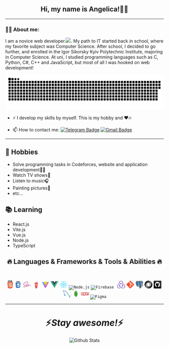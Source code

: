 <h2 align="center">Hi, my name is Angelica!👋😃</h2>

---

### :man_technologist: About me:

I am a novice web developer.<img src="https://media.giphy.com/media/WUlplcMpOCEmTGBtBW/giphy.gif" width="30px">. My path to IT started back in school, where my favorite subject was Computer Science. After school, I decided to go further, and enrolled in the Igor Sikorsky Kyiv Polytechnic Institute, majoring in Computer Science. At uni, I studied programming languages such as C, Python, C#, C++ and JavaScript, but most of all I was hooked on web development!

<p align="center">
 <img width="600" src="assets/github-snake.svg" alt="snake"/>
</p>

- :zap: I develop my skills by myself. This is my hobby and ❤️🔥

- :mailbox: How to contact me: [![Telegram Badge](https://img.shields.io/badge/-Angelika-blue?style=flat&logo=Telegram&logoColor=white)](https://t.me/Sosiska0v0test) [![Gmail Badge](https://img.shields.io/badge/-Gmail-red?style=flat&logo=Gmail&logoColor=white)](mailto:Likusik1312@ukr.net)

---

## 🧸 Hobbies
  - Solve programming tasks in Codeforces, website and application development👾🧩<br>
  - Watch TV shows🎥<br>
  - Listen to music🎧<br>
  - Painting pictures🎨
  - etc...


## 📚 Learning
  - React.js
  - Vite.js
  - Vue.js
  - Node.js
  - TypeScript

    
<h2 align="center">🔥 Languages & Frameworks & Tools & Abilities 🔥</h2>
<br>
<p align="center">
  <code><img title="HTML5" height="25" src="images/html5.svg"></code>
  <code><img title="CSS" height="25" src="images/css.svg"></code>
  <code><img title="SASS" height="25" src="images/sass.svg"></code>
  <code><img title="Gulp" height="25" src="images/gulp.svg"></code>
  <code><img title="Vite" height="25" src="images/vite-svgrepo-com.svg"></code>
  <code><img title="Vue" height="25" src="images/vue.png"></code>
  <code><img title="React" height="25" src="images/react-original.svg"></code>
  <code><img title="Node.js" height="25" src="https://raw.githubusercontent.com/rahul-jha98/github_readme_icons/main/language_and_tools/square/node/node.svg"></code>
  <code><img title="Firebase" height="25" src="https://raw.githubusercontent.com/rahul-jha98/github_readme_icons/main/language_and_tools/square/firebase/firebase.svg"/> </code>
  <code><img title="Redux" height="25" src="images/redux.svg"></code>
  <code><img title="Git" height="25" src="images/git-original.svg"></code>
  <code><img title="PostgreSQL" height="25" src="images/postgresql.svg"></code>
  <code><img title="JSON" height="25" src="images/json.svg"></code>
  <code><img title="GitHub" height="25" src="images/github.svg"></code>
  <code><img title="MySQL" height="25" src="images/mysql.svg"></code>
  <code><img title="mongodb" height="25" src="https://raw.githubusercontent.com/devicons/devicon/master/icons/mongodb/mongodb-original.svg"></code>
  <code><img title="npm" height="25" src="images/npm.svg"></code>
  <code><img title="Figma" height="25" src="https://raw.githubusercontent.com/rahul-jha98/github_readme_icons/main/language_and_tools/square/figma/figma.svg" /></code>
</p>
<hr>

<h1 align='center'>⚡️<i>Stay awesome!</i>⚡️</h1>

<p align="center">
        <img src="https://raw.githubusercontent.com/mayhemantt/mayhemantt/Update/svg/Bottom.svg" alt="Github Stats" />
</p>
